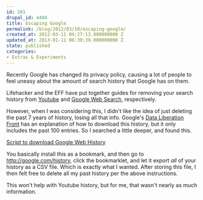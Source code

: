 ```yaml
---
id: 101
drupal_id: 4494
title: Escaping Google
permalink: /blog/2012/03/10/escaping-google/
created_at: 2012-03-11 04:27:13.000000000 Z
updated_at: 2013-01-11 06:39:39.000000000 Z
state: published
categories:
- Extras & Experiments
---
```

Recently Google has changed its privacy policy, causing a lot of people to feel uneasy about the amount of search history that Google has on them.

Lifehacker and the EFF have put together guides for removing your search history from [Youtube](http://lifehacker.com/5889830/hide-your-youtube-history-from-googles-new-privacy-policy) and [Google Web Search](https://www.eff.org/deeplinks/2012/02/how-remove-your-google-search-history-googles-new-privacy-policy-takes-effect), respectively. 

However, when I was considering this, I didn't like the idea of just deleting the past 7 years of history, losing all that info. Google's [Data Liberation Front](http://www.dataliberation.org/google/web-history) has an explanation of how to download this history, but it only includes the past 100 entries. So I searched a little deeper, and found this.

[Script to download Google Web History](http://geeklad.com/updated-script-to-download-google-history)

You basically install this as a bookmark, and then go to <http://google.com/history>, click the bookmarklet, and let it export *all* of your history as a CSV file. Which is exactly what I wanted. After storing this file, I then felt free to delete all my past history per the above instructions.

This won't help with Youtube history, but for me, that wasn't nearly as much information.
